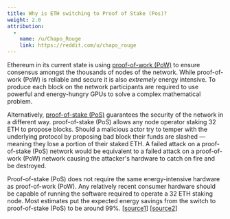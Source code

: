 ```yaml
---
title: Why is ETH switching to Proof of Stake (Pos)?
weight: 2.0
attribution:
  -
    name: /u/Chapo_Rouge
    link: https://reddit.com/u/chapo_rouge
---
```


Ethereum in its current state is using [proof-of-work (PoW)](https://www.youtube.com/watch?v=3EUAcxhuoU4) to ensure consensus amongst the thousands of nodes of the network. While proof-of-work (PoW) is reliable and secure it is also _extremely_ energy intensive. To produce each block on the network participants are required to use powerful and energy-hungry GPUs to solve a complex mathematical problem.

Alternatively, [proof-of-stake (PoS)](https://www.youtube.com/watch?v=psKDXvXdr7k) guarantees the security of the network in a different way. proof-of-stake (PoS) allows any node operator staking 32 ETH to propose blocks. Should a malicious actor try to temper with the underlying protocol by proposing bad block their funds are slashed — meaning they lose a portion of their staked ETH. A failed attack on a proof-of-stake (PoS) network would be equivalent to a failed attack on a proof-of-work (PoW) network causing the attacker's hardware to catch on fire and be destroyed.

Proof-of-stake (PoS) does not require the same energy-intensive hardware as proof-of-work (PoW). Any relatively recent consumer hardware should be capable of running the software required to operate a 32 ETH staking node. Most estimates put the expected energy savings from the switch to proof-of-stake (PoS) to be around 99%. [[source1](https://spectrum.ieee.org/computing/networks/ethereum-plans-to-cut-its-absurd-energy-consumption-by-99-percent)] [[source2](https://twitter.com/sigp_io/status/1374979655782989824)]
